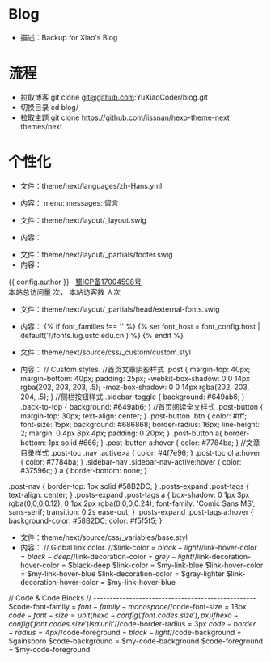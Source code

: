 # Blog
+ 描述：Backup for Xiao's Blog

# 流程
+ 拉取博客
git clone git@github.com:YuXiaoCoder/blog.git
+ 切换目录
cd blog/
+ 拉取主题
git clone https://github.com/iissnan/hexo-theme-next themes/next


# 个性化
+ 文件：theme/next/languages/zh-Hans.yml
+ 内容：
menu:
  messages: 留言

+ 文件：theme/next/layout/_layout.swig
+ 内容：
<script type="text/javascript" src="/js/src/particle.js"></script>
<script type="text/javascript" src="/js/src/love.js"></script>

+ 文件：theme/next/layout/_partials/footer.swig
+ 内容：
<div>
  <span class="author" itemprop="copyrightHolder">{{ config.author }}</span>
  <span>&nbsp;&nbsp;<a href="http://www.miitbeian.gov.cn/">蜀ICP备17004598号</a> </span>
</div>

<div>
<span id="busuanzi_container_site_pv">
    本站总访问量 <span id="busuanzi_value_site_pv"></span> 次，
</span>
<span id="busuanzi_container_site_uv">
  本站访客数 <span id="busuanzi_value_site_uv"></span> 人次
</span>
</div>

+ 文件：theme/next/layout/_partials/head/external-fonts.swig
+ 内容：
{% if font_families !== '' %}
  {% set font_host = font_config.host | default('//fonts.lug.ustc.edu.cn') %}
{% endif %}


+ 文件：theme/next/source/css/_custom/custom.styl
+ 内容：
// Custom styles.
//首页文章阴影样式
.post {
  margin-top: 40px;
  margin-bottom: 40px;
  padding: 25px;
  -webkit-box-shadow: 0 0 14px rgba(202, 203, 203, .5);
  -moz-box-shadow: 0 0 14px rgba(202, 203, 204, .5);
}
//侧栏按钮样式
.sidebar-toggle {
    background: #649ab6;
}
.back-to-top {
    background: #649ab6;
}
//首页阅读全文样式
.post-button {
    margin-top: 30px;
    text-align: center;
}
.post-button .btn {
    color: #fff;
    font-size: 15px;
    background: #686868;
    border-radius: 16px;
    line-height: 2;
    margin: 0 4px 8px 4px;
    padding: 0 20px;
}
.post-button a{
  border-bottom: 1px solid #666;
}
.post-button a:hover {
    color: #7784ba;
}
//文章目录样式
.post-toc .nav .active>a {
    color: #4f7e96;
}
.post-toc ol a:hover {
    color: #7784ba;
}
.sidebar-nav .sidebar-nav-active:hover {
    color: #37596c;
}
a {
    border-bottom: none;
}

.post-nav {
    border-top: 1px solid #58B2DC;
}
.posts-expand .post-tags {
    text-align: center;
}
.posts-expand .post-tags a {
    box-shadow: 0 1px 3px rgba(0,0,0,0.12), 0 1px 2px rgba(0,0,0,0.24);
    font-family: 'Comic Sans MS', sans-serif;
    transition: 0.2s ease-out;
}
.posts-expand .post-tags a:hover {
    background-color: #58B2DC;
    color: #f5f5f5;
}

+ 文件：theme/next/source/css/_variables/base.styl
+ 内容：
// Global link color.
//$link-color                   = $black-light
//$link-hover-color             = $black-deep
//$link-decoration-color        = $grey-light
//$link-decoration-hover-color  = $black-deep
$link-color                   = $my-link-blue
$link-hover-color             = $my-link-hover-blue
$link-decoration-color        = $gray-lighter
$link-decoration-hover-color  = $my-link-hover-blue

// Code & Code Blocks
// --------------------------------------------------
$code-font-family               = $font-family-monospace
//$code-font-size                 = 13px
$code-font-size                 = unit(hexo-config('font.codes.size'), px) if hexo-config('font.codes.size') is a 'unit'
//$code-border-radius             = 3px
$code-border-radius             = 4px
//$code-foreground                = $black-light
//$code-background                = $gainsboro
$code-background                = $my-code-background
$code-foreground                = $my-code-foreground
